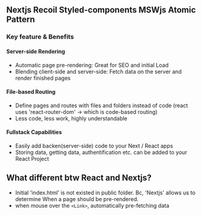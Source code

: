 ## Nextjs Recoil Styled-components MSWjs Atomic Pattern

### Key feature & Benefits
#### Server-side Rendering
 - Automatic page pre-rendering: Great for SEO and initial Load
 - Blending client-side and server-side: Fetch data on the server and render finished pages

#### File-based Routing
- Define pages and routes with files and folders instead of code (react uses 'react-router-dom' -> which is code-based routing)
- Less code, less work, highly understandable

#### Fullstack Capabilities
- Easily add backen(server-side) code to your Next / React apps
- Storing data, getting data, authentification etc. can be added to your React Project

## What different btw React and Nextjs?
- Initial 'index.html' is not existed in public folder. Bc, 'Nextjs' allows us to determine When a page should be pre-rendered.
- when mouse over the `<Link>`, automatically pre-fetching data
